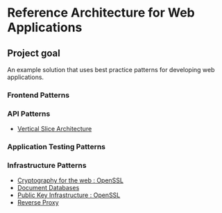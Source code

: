 # Reference Architecture for Web Applications

## Project goal

An example solution that uses best practice patterns for developing web applications.


### Frontend Patterns

<label hidden="hidden">* Structure of the web: HTML</label>
<label hidden="hidden">* Styles of the Web: CSS</label>
<label hidden="hidden">* Language of the Web: Javascript</label>

### API Patterns

* [Vertical Slice Architecture](/Studies/1.vertical_slice_architecture.md)

<label hidden="hidden">* Endpoint Load Balancing(calculate endpoint weight and create or delete nodes, and balance endpoints on nodes)</label>
<label hidden="hidden">* Event Sourcing</label>
<label hidden="hidden">* Caching</label>
<label hidden="hidden">* Rete-Limiting</label>
<label hidden="hidden">* Partition gated clearance(sepparate data in partitions, isolate and update individual partitions, and enable
updated nodes to work with the newly updated partitions of data)</label>
<label hidden="hidden">* Types of connections: HTTP, REST, gRPS, WebSockets, SignalR, MQTT, TCP, UDP</label>
<label hidden="hidden">* Types of connections: HTTP 1 vs 2 vs 3</label>

### Application Testing Patterns
<label hidden="hidden">* In Memory Testing Of Applications</label>
<label hidden="hidden">* Performance testing</label>
<label hidden="hidden">* Penetration testing</label>

### Infrastructure Patterns

* [Cryptography for the web : OpenSSL](/Studies/3.cryptography_for_web.md)
* [Document Databases](/Studies/2.document_databases.md)
* [Public Key Infrastructure : OpenSSL](/Studies/4.public_key_infrastructure.md)
* [Reverse Proxy](/Studies/5.reverse_proxy.md)

<label hidden="hidden">* Reverse proxy real-time configuration</label>
<label hidden="hidden">* Serverless</label>